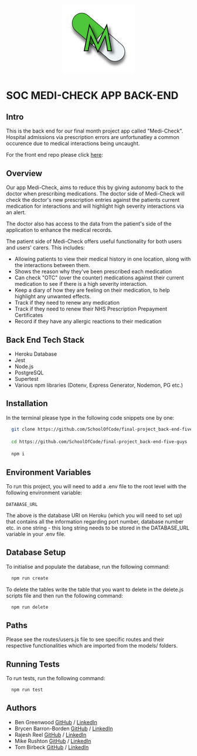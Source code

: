 <!-- ![Logo](./medi-check.png) -->
<!-- <img src="./medi-check.png" width='200'/> -->
<div align='center'>
<img src="./medi-check.png" width='200' />
</div>

# SOC MEDI-CHECK APP BACK-END

## Intro

This is the back end for our final month project app called "Medi-Check". Hospital admissions via prescription errors are unfortunatley a common occurence due to medical interactions being uncaught.

For the front end repo please click [here](https://github.com/SchoolOfCode/final-project_front-end-five-guys):

## Overview

<!-- Our app Medi-Check aims to reduce this by giving autonomy back to the doctor when prescribing medications as our app will check accordingly with patients other meds if the is an interaction and will highlight high severity interactions via an alert.

It also allows the patient to view their medical history in one location and even allows the patient to enter "OTC" (over the counter) medications to check against their current meds to see if their is a high severity interaction. -->

Our app Medi-Check, aims to reduce this by giving autonomy back to the doctor when prescribing medications. The doctor side of Medi-Check will check the doctor's new prescription entries against the patients current medication for interactions and will highlight high severity interactions via an alert.

The doctor also has access to the data from the patient's side of the application to enhance the medical records.

The patient side of Medi-Check offers useful functionality for both users and users' carers. This includes:

- Allowing patients to view their medical history in one location, along with the interactions between them.
- Shows the reason why they've been prescribed each medication
- Can check "OTC" (over the counter) medications against their current medication to see if there is a high severity interaction.
- Keep a diary of how they are feeling on their medication, to help highlight any unwanted effects.
- Track if they need to renew any medication
- Track if they need to renew their NHS Prescription Prepayment Certificates
- Record if they have any allergic reactions to their medication

## Back End Tech Stack

- Heroku Database
- Jest
- Node.js
- PostgreSQL
- Supertest
- Various npm libraries (Dotenv, Express Generator, Nodemon, PG etc.)

## Installation

In the terminal please type in the following code snippets one by one:

```bash
  git clone https://github.com/SchoolOfCode/final-project_back-end-five-guys.git

  cd https://github.com/SchoolOfCode/final-project_back-end-five-guys

  npm i
```

## Environment Variables

To run this project, you will need to add a .env file to the root level with the following environment variable:

`DATABASE_URL`

The above is the database URI on Heroku (which you will need to set up) that contains all the information regarding port number, database number etc. in one string - this long string needs to be stored in the DATABASE_URL variable in your .env file.

## Database Setup

To initialise and populate the database, run the following command:

```bash
  npm run create
```

To delete the tables write the table that you want to delete in the delete.js scripts file and then run the following command:

```bash
  npm run delete
```

## Paths

Please see the routes/users.js file to see specific routes and their respective functionalities which are imported from the models/ folders.

## Running Tests

To run tests, run the following command:

```bash
  npm run test
```

## Authors

- Ben Greenwood [GitHub](https://github.com/B-P-Greenwood) / [LinkedIn](www.linkedin.com/in/b-p-greenwood/)
- Brycen Barron-Borden [GitHub](https://github.com/brycenbb) / [LinkedIn](https://www.linkedin.com/in/brycenbb/)
- Rajesh Reel [GitHub](https://www.github.com/rajesh-reel) / [LinkedIn](https://www.linkedin.com/in/rajesh-reel/)
- Mike Rushton [GitHub](https://github.com/michaelrushton-dev) / [LinkedIn](https://www.linkedin.com/in/michael-rushton)
- Tom Birbeck [GitHub](https://github.com/TomBirbeck) / [LinkedIn](https://www.linkedin.com/in/tom-birbeck)
